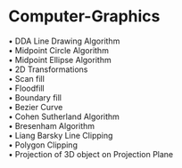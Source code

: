 # Computer-Graphics

•	DDA Line Drawing Algorithm<br/>
•	Midpoint Circle Algorithm<br/>
•	Midpoint Ellipse Algorithm<br/>
•	2D Transformations<br/>
•	Scan fill<br/>
•	Floodfill<br/> 
•	Boundary fill<br/>
•	Bezier Curve<br/>
•	Cohen Sutherland Algorithm<br/>
•	Bresenham Algorithm<br/>
•	Liang Barsky Line Clipping<br/>
•	Polygon Clipping<br/>
•	Projection of 3D object on Projection Plane
